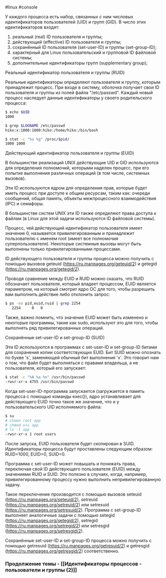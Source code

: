 #linux #console 

У каждого процесса есть набор, связанных с ним числовых идентификаторов пользователей (UID) и групп (GID). В число этих идентификаторов входят:

1) реальный (real) ID пользователя и группы;
2) действующий (effective) ID пользователя и группы;
3) сохранённый ID пользователя (set-user-ID) и группы (set-group-ID);
4) характерный для Linux пользовательский и групповой ID файловой системы;
5) дополнительные идентификаторы групп (supplementary group);

Реальный идентификатор пользователя и группы (RUID)

Реальные идентификаторы определяют пользователя и группу, которым принадлежит процесс. При входе в систему, оболочка получает свои ID пользователя и группы из полей файла "/etc/passwd". Каждый новый процесс наследует данные идентификаторы у своего родительского процесса:


```sh
$ echo $UID
1000

$ grep $LOGNAME /etc/passwd
hiko:x:1000:1000:hiko:/home/hiko:/bin/bash

$ stat -c "%u %g" /proc/$pid/
1000 1000
```


Действующий идентификатор пользователя и группы (EUID)

В большинстве реализаций UNIX действующие UID и GID используются для определения полномочий, которыми наделен процесс, при его попытке выполнения различных операций (в том числе, системных вызовов). 

Эти ID используются ядром для определения прав, которые будет иметь процесс при доступе к общим ресурсам, таким как: очереди сообщений, общая память, объекты межпроцессного взаимодействия (IPC) и семафоры. 

В большинстве систем UNIX эти ID также определяют права доступа к файлам (в Linux для этой задачи используются ID файловой системы). 

Процесс, чей действующий идентификатор пользователя имеет значение 0, называется привилегированным и принадлежит пользователю с именем root (имеет все полномочия суперпользователя). Некоторые системные вызовы могут быть выполнены только привилегированными процессами.

ID действующего пользователя и группы процесса можно получить с помощью вызовов geteuid (https://ru.manpages.org/geteuid/2) и getegid (https://ru.manpages.org/getegid/2).

Проводя сравнение между EUID и RUID можно сказать, что RUID обозначает пользователя, который владеет процессом, EUID является параметром, на который смотрит ядро ОС для того, чтобы разрешить вам выполнить действие либо отклонить запрос:


```sh
$ ps -eo pid,euid,ruid | grep 2254
   2254     0   0
```


Также, важно помнить, что значение EUID может быть изменено и некоторые программы, такие как sudo, используют это для того, чтобы выполнять ряд привилегированных операций.

Сохранённые set-user-ID и set-group-ID (SUID)

Эти ID используются в программах с set-user-ID и set-group-ID битами для сохранения копии соответствующих EUID. Бит SUID можно опознать по букве 's', заменяющей обычный бит выполнения 'x'. Это говорит нам о том, что файл будет выполняться с правами владельца, а не пользователя, который его запускает:


```sh
$ stat -c "%A %a %n" /usr/bin/passwd
-rwsr-xr-x 4755 /usr/bin/passwd
```


Когда set-user-ID-программа запускается (загружается в память процесса с помощью команды exec()), ядро устанавливает для действующего EUID точно такое же значение, что и у пользовательского UID исполняемого файла:


```sh
$ su
# chown root app
# chmod u+s app
# ls -l app
-rwsr-xr-x 1 root users
```


После запуска, EUID пользователя будет скопирован в SUID. Идентификаторы процесса будут проставлены следующим образом: RUID=1000, ЕUID=0, SUID=0.

Программа с set-user-ID может повышать и понижать права, переключая свой ID действующего пользователя (EUID) между значениями RUID и SUID. Это полезно в случаях, когда, например, привилегированному процессу нужно выполнить непривилегированную задачу.

Такое переключение производится с помощью вызовов seteuid (https://ru.manpages.org/seteuid/2), setreuid (https://ru.manpages.org/setreuid/2) или setresuid (https://ru.manpages.org/setresuid/2). Программа с set-group-ID выполняет аналогичные задачи с помощью setegid (https://ru.manpages.org/setegid/2), setregid (https://ru.manpages.org/setregid/2) или setresgid (https://ru.manpages.org/setresgid/2). 

Сохранённые set-user-ID и set-group-ID процесса можно получить с помощью getresuid (https://ru.manpages.org/getresuid/2) и getresgid (https://ru.manpages.org/getresgid/2) соответственно.

### Продолжение темы - [[Идентификаторы процессов - пользователи и группы (2)]]